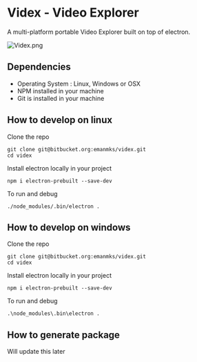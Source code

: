 # Videx - Video Explorer

A multi-platform portable Video Explorer built on top of electron.

![Videx.png](https://bitbucket.org/repo/qdb7dj/images/3036422887-Videx.png)

## Dependencies
 - Operating System : Linux, Windows or OSX
 - NPM installed in your machine
 - Git is installed in your machine

## How to develop on linux
Clone the repo
```
git clone git@bitbucket.org:emanmks/videx.git
cd videx
```

Install electron locally in your project
```
npm i electron-prebuilt --save-dev
```

To run and debug
```
./node_modules/.bin/electron .
```

## How to develop on windows
Clone the repo
```
git clone git@bitbucket.org:emanmks/videx.git
cd videx
```

Install electron locally in your project
```
npm i electron-prebuilt --save-dev
```

To run and debug
```
.\node_modules\.bin\electron .
```

## How to generate package
Will update this later